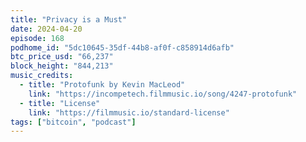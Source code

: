 ```yaml
---
title: "Privacy is a Must"
date: 2024-04-20
episode: 168
podhome_id: "5dc10645-35df-44b8-af0f-c858914d6afb"
btc_price_usd: "66,237"
block_height: "844,213"
music_credits:
  - title: "Protofunk by Kevin MacLeod"
    link: "https://incompetech.filmmusic.io/song/4247-protofunk"
  - title: "License"
    link: "https://filmmusic.io/standard-license"
tags: ["bitcoin", "podcast"]
---
```

